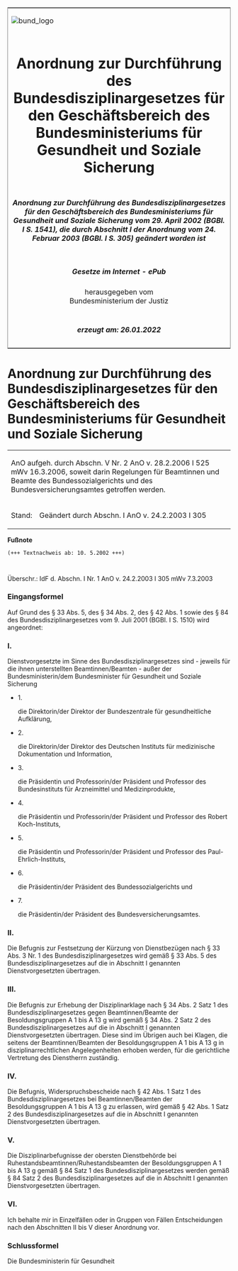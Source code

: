 <span id="DECKBLATT.html"></span>

<table border="0" frame="border" width="100%">

<tr valign="top">

<td align="left">

![bund\_logo](BfJ_2021_Web_de_de.gif)

</td>

<td align="right">

 

</td>

</tr>

<tr align="center" valign="middle">

<td colspan="2">

# Anordnung zur Durchführung des Bundesdisziplinargesetzes für den Geschäftsbereich des Bundesministeriums für Gesundheit und Soziale Sicherung

</td>

</tr>

<tr align="center" valign="middle">

<td colspan="2">

##### Anordnung zur Durchführung des Bundesdisziplinargesetzes für den Geschäftsbereich des Bundesministeriums für Gesundheit und Soziale Sicherung vom 29. April 2002 (BGBl. I S. 1541), die durch Abschnitt I der Anordnung vom 24. Februar 2003 (BGBl. I S. 305) geändert worden ist

</td>

</tr>

<tr align="center" valign="middle">

<td colspan="2">

  
  

##### Gesetze im Internet - ePub  
  
herausgegeben vom  
Bundesministerium der Justiz

</td>

</tr>

<tr align="center" valign="bottom">

<td colspan="2">

  
  

##### erzeugt am: 26.01.2022

</td>

</tr>

</table>

<span id="BJNR154100002.html"></span>

# Anordnung zur Durchführung des Bundesdisziplinargesetzes für den Geschäftsbereich des Bundesministeriums für Gesundheit und Soziale Sicherung

<div>

<div class="jnhtml">

<table width="100%">

<colgroup>

<col width="10%">

</col>

<col width="90%">

</col>

</colgroup>

<tr>

<td class="StandkommentarAufh" colspan="2">

AnO aufgeh. durch Abschn. V Nr. 2 AnO v. 28.2.2006 I 525 mWv 16.3.2006,
soweit darin Regelungen für Beamtinnen und Beamte des
Bundessozialgerichts und des Bundesversicherungsamtes getroffen werden.

</div>

</div>

</td>

</tr>

<tr>

<td>

Stand:

</td>

<td>

Geändert durch Abschn. I AnO v. 24.2.2003 I 305

</td>

</tr>

</table>

</div>

</div>

<div>

  
**Fußnote**

<div class="jnhtml">

<div>

<div class="jurAbsatz">

  

``` 
(+++ Textnachweis ab: 10. 5.2002 +++)

 
```

Überschr.: IdF d. Abschn. I Nr. 1 AnO v. 24.2.2003 I 305 mWv 7.3.2003

</div>

</div>

</div>

</div>

<span id="BJNR154100002BJNE000000000.html"></span>

### Eingangsformel  

<div>

<div class="jnhtml">

<div>

<div class="jurAbsatz">

Auf Grund des § 33 Abs. 5, des § 34 Abs. 2, des § 42 Abs. 1 sowie des §
84 des Bundesdisziplinargesetzes vom 9. Juli 2001 (BGBl. I S. 1510) wird
angeordnet:

</div>

</div>

</div>

</div>

<span id="BJNR154100002BJNE000101310.html"></span>

### I.  

<div>

<div class="jnhtml">

<div>

<div class="jurAbsatz">

Dienstvorgesetzte im Sinne des Bundesdisziplinargesetzes sind - jeweils
für die ihnen unterstellten Beamtinnen/Beamten - außer der
Bundesministerin/dem Bundesminister für Gesundheit und Soziale Sicherung

  - 1\.
    
    <div style="">
    
    die Direktorin/der Direktor der Bundeszentrale für gesundheitliche
    Aufklärung,
    
    </div>

  - 2\.
    
    <div style="">
    
    die Direktorin/der Direktor des Deutschen Instituts für medizinische
    Dokumentation und Information,
    
    </div>

  - 3\.
    
    <div style="">
    
    die Präsidentin und Professorin/der Präsident und Professor des
    Bundesinstituts für Arzneimittel und Medizinprodukte,
    
    </div>

  - 4\.
    
    <div style="">
    
    die Präsidentin und Professorin/der Präsident und Professor des
    Robert Koch-Instituts,
    
    </div>

  - 5\.
    
    <div style="">
    
    die Präsidentin und Professorin/der Präsident und Professor des
    Paul-Ehrlich-Instituts,
    
    </div>

  - 6\.
    
    <div style="">
    
    die Präsidentin/der Präsident des Bundessozialgerichts und
    
    </div>

  - 7\.
    
    <div style="">
    
    die Präsidentin/der Präsident des Bundesversicherungsamtes.
    
    </div>

</div>

</div>

</div>

</div>

<span id="BJNR154100002BJNE000200000.html"></span>

### II.  

<div>

<div class="jnhtml">

<div>

<div class="jurAbsatz">

Die Befugnis zur Festsetzung der Kürzung von Dienstbezügen nach § 33
Abs. 3 Nr. 1 des Bundesdisziplinargesetzes wird gemäß § 33 Abs. 5 des
Bundesdisziplinargesetzes auf die in Abschnitt I genannten
Dienstvorgesetzten übertragen.

</div>

</div>

</div>

</div>

<span id="BJNR154100002BJNE000300000.html"></span>

### III.  

<div>

<div class="jnhtml">

<div>

<div class="jurAbsatz">

Die Befugnis zur Erhebung der Disziplinarklage nach § 34 Abs. 2 Satz 1
des Bundesdisziplinargesetzes gegen Beamtinnen/Beamte der
Besoldungsgruppen A 1 bis A 13 g wird gemäß § 34 Abs. 2 Satz 2 des
Bundesdisziplinargesetzes auf die in Abschnitt I genannten
Dienstvorgesetzten übertragen. Diese sind im Übrigen auch bei Klagen,
die seitens der Beamtinnen/Beamten der Besoldungsgruppen A 1 bis A 13 g
in disziplinarrechtlichen Angelegenheiten erhoben werden, für die
gerichtliche Vertretung des Dienstherrn zuständig.

</div>

</div>

</div>

</div>

<span id="BJNR154100002BJNE000400000.html"></span>

### IV.  

<div>

<div class="jnhtml">

<div>

<div class="jurAbsatz">

Die Befugnis, Widerspruchsbescheide nach § 42 Abs. 1 Satz 1 des
Bundesdisziplinargesetzes bei Beamtinnen/Beamten der Besoldungsgruppen A
1 bis A 13 g zu erlassen, wird gemäß § 42 Abs. 1 Satz 2 des
Bundesdisziplinargesetzes auf die in Abschnitt I genannten
Dienstvorgesetzten übertragen.

</div>

</div>

</div>

</div>

<span id="BJNR154100002BJNE000500000.html"></span>

### V.  

<div>

<div class="jnhtml">

<div>

<div class="jurAbsatz">

Die Disziplinarbefugnisse der obersten Dienstbehörde bei
Ruhestandsbeamtinnen/Ruhestandsbeamten der Besoldungsgruppen A 1 bis A
13 g gemäß § 84 Satz 1 des Bundesdisziplinargesetzes werden gemäß § 84
Satz 2 des Bundesdisziplinargesetzes auf die in Abschnitt I genannten
Dienstvorgesetzten übertragen.

</div>

</div>

</div>

</div>

<span id="BJNR154100002BJNE000600000.html"></span>

### VI.  

<div>

<div class="jnhtml">

<div>

<div class="jurAbsatz">

Ich behalte mir in Einzelfällen oder in Gruppen von Fällen
Entscheidungen nach den Abschnitten II bis V dieser Anordnung vor.

</div>

</div>

</div>

</div>

<span id="BJNR154100002BJNE000700000.html"></span>

### Schlussformel  

<div>

<div class="jnhtml">

<div>

<div class="jurAbsatz">

Die Bundesministerin für Gesundheit

</div>

</div>

</div>

</div>
